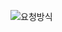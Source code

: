 ![요청방식](https://img1.daumcdn.net/thumb/R800x0/?scode=mtistory2&fname=https%3A%2F%2Fblog.kakaocdn.net%2Fdn%2Fu8FfJ%2FbtqDXD0YPaX%2FSFn1kLcyz76hA30Z7z7Khk%2Fimg.png)